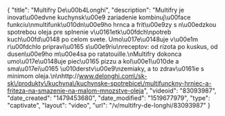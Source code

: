 {
    "title": "Multifry De\u00b4Longhi",
    "description": "Multifry je inovat\u00edvne kuchynsk\u00e9 zariadenie kombinuj\u00face funkciu\nmultifunk\u010dn\u00e9ho hrnca a frit\u00e9zy s n\u00edzkou spotrebou oleja pre splnenie v\u0161etk\u00fdch\npotreb kuch\u00fd\u0148 po celom svete. Umo\u017e\u0148uje v\u00e1m r\u00fdchlo pripravi\u0165 s\u00e9riu\nreceptov: od rizota po kuskus, od dusen\u00e9ho m\u00e4sa po ratatouille.\nMultifry dokonca umo\u017e\u0148uje piec\u0165 pizzu a kol\u00e1\u010de a sma\u017ei\u0165 \u010derstv\u00e9\nzemiaky, a to zdrav\u0161ie s minimom oleja.\n\nhttp:\/\/www.delonghi.com\/sk-sk\/produkty\/kuchyna\/kuchynske-spotrebice\/multifunckny-hrniec-a-friteza-na-smazenie-na-malom-mnozstve-oleja",
    "videoid": "83093987",
    "date_created": "1479453680",
    "date_modified": "1519677979",
    "type": "captivate",
    "layout": "video",
    "url": "\/v\/multifry-de-longhi\/83093987"
}